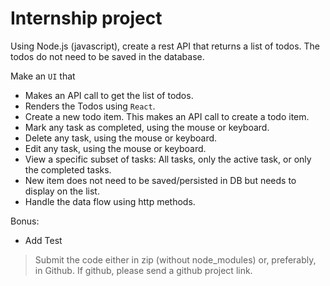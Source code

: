 # Internship project


Using Node.js (javascript), create a rest API that returns a list of todos. The todos do not need to be saved in the database. 

Make an `UI` that
- Makes an API call to get the list of todos.
- Renders the Todos using `React`.
- Create a new todo item. This makes an API call to create a todo item. 
- Mark any task as completed, using the mouse or keyboard.
- Delete any task, using the mouse or keyboard.
- Edit any task, using the mouse or keyboard.
- View a specific subset of tasks: All tasks, only the active task, or only the completed tasks.
- New item does not need to be saved/persisted in DB but needs to display on the list. 
- Handle the data flow using http methods.

Bonus: 
- Add Test

>Submit the code either in zip (without node_modules) or, preferably, in Github. If github, please send a github project link.
